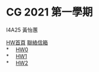 # CG 2021 第一學期
<p>I4A25 黃怡蕙<br></p>
<a href="http://huitney.github.io/CGhws/index.html">HW首頁</a>
<a href="mailto:u10706125@ms.ttu.edu.tw">聯絡信箱</a><br>
* <a href="https://huitney.github.io/CGhws/hw0.html"><img src="https://i.imgur.com/0zrdapA.png" style="width:15px;height:15px;">HW0</a><br>
* <a href="https://huitney.github.io/CGhws/hw1.html"><img src="https://i.imgur.com/0zrdapA.png" style="width:15px;height:15px;">HW1</a><br>
* <a href="https://huitney.github.io/CGhws/hw2.html"><img src="https://i.imgur.com/0zrdapA.png" style="width:15px;height:15px;">HW2</a><br>
